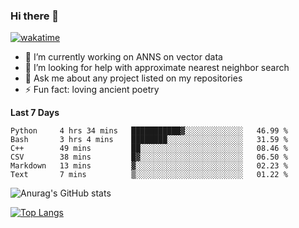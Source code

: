 ### Hi there 👋

[![wakatime](https://wakatime.com/badge/user/8906da98-c623-4aff-ac00-99cb42e09b38.svg)](https://wakatime.com/@8906da98-c623-4aff-ac00-99cb42e09b38)

- 🔭 I’m currently working on ANNS on vector data
- 🤔 I’m looking for help with approximate nearest neighbor search
- 💬 Ask me about any project listed on my repositories
- ⚡ Fun fact: loving ancient poetry


**Last 7 Days**
<!--START_SECTION:waka-->

```text
Python     4 hrs 34 mins   ███████████▓░░░░░░░░░░░░░   46.99 %
Bash       3 hrs 4 mins    ████████░░░░░░░░░░░░░░░░░   31.59 %
C++        49 mins         ██░░░░░░░░░░░░░░░░░░░░░░░   08.46 %
CSV        38 mins         █▓░░░░░░░░░░░░░░░░░░░░░░░   06.50 %
Markdown   13 mins         ▓░░░░░░░░░░░░░░░░░░░░░░░░   02.23 %
Text       7 mins          ▒░░░░░░░░░░░░░░░░░░░░░░░░   01.22 %
```

<!--END_SECTION:waka-->

![Anurag's GitHub stats](https://github-readme-stats.vercel.app/api?username=matchyc&count_private=true&show_icons=true&theme=vue)

[![Top Langs](https://github-readme-stats.vercel.app/api/top-langs/?username=matchyc&langs_count=4&&hide=perl,raku,html,javascript,shell,roff,prolog)](https://github.com/anuraghazra/github-readme-stats)
